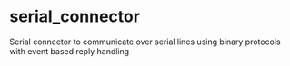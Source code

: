 # serial_connector
Serial connector to communicate over serial lines using binary protocols with event based reply handling
